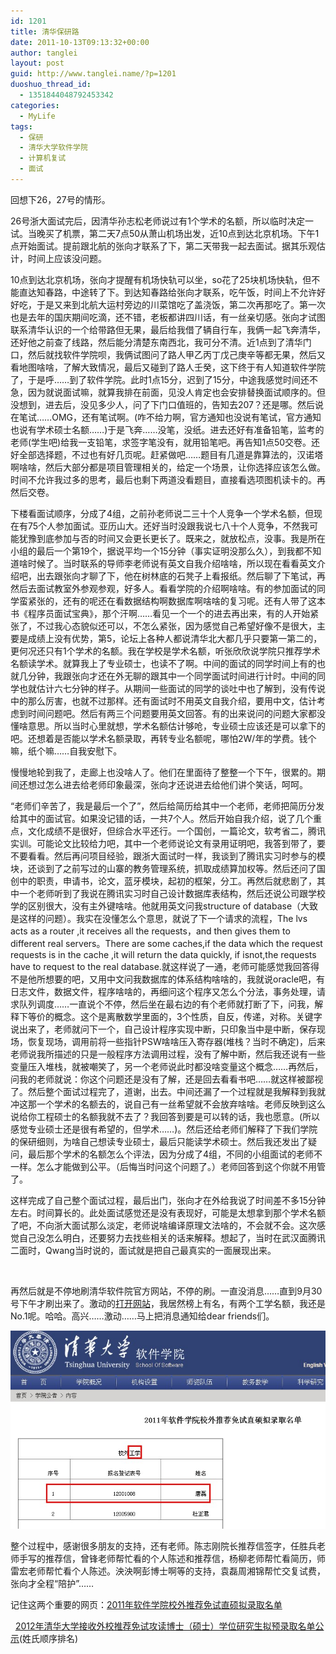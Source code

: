 ```yaml
---
id: 1201
title: 清华保研路
date: 2011-10-13T09:13:32+00:00
author: tanglei
layout: post
guid: http://www.tanglei.name/?p=1201
duoshuo_thread_id:
  - 1351844048792453342
categories:
  - MyLife
tags:
  - 保研
  - 清华大学软件学院
  - 计算机复试
  - 面试
---
```

回想下26，27号的情形。

26号浙大面试完后，因清华孙志松老师说过有1个学术的名额，所以临时决定一试。当晚买了机票，第二天7点50从萧山机场出发，近10点到达北京机场。下午1点开始面试。提前跟北航的张向才联系了下，第二天带我一起去面试。据其乐观估计，时间上应该没问题。

10点到达北京机场，张向才提醒有机场快轨可以坐，so花了25块机场快轨，但不能直达知春路，中途转了下。到达知春路给张向才联系，吃午饭，时间上不允许好好吃，于是又来到北航大运村旁边的川菜馆吃了盖浇饭，第二次再那吃了。第一次也是去年的国庆期间吃滴，还不错，老板都讲四川话，有一丝亲切感。张向才试图联系清华认识的一个给带路但无果，最后给我借了辆自行车，我俩一起飞奔清华，还好他之前查了线路，然后能分清楚东南西北，我可分不清。近1点到了清华门口，然后就找软件学院呗，我俩试图问了路人甲乙丙丁戊己庚辛等都无果，然后又看地图啥啥，了解大致情况，最后又碰到了路人壬癸，这下终于有人知道软件学院了，于是呼……到了软件学院。此时1点15分，迟到了15分，中途我感觉时间还不急，因为就说面试嘛，就算我排在前面，见没人肯定也会安排替换面试顺序的。但没想到，进去后，没见多少人，问了下门口值班的，告知去207？还是哪。然后说在笔试……OMG，还有笔试啊。(咋不给力啊，官方通知也没说有笔试，官方通知也说有学术硕士名额……)于是飞奔……没笔，没纸。进去还好有准备铅笔，监考的老师(学生吧)给我一支铅笔，求签字笔没有，就用铅笔吧。再告知1点50交卷。还好全部选择题，不过也有好几页呢。赶紧做吧……题目有几道是靠算法的，汉诺塔啊啥啥，然后大部分都是项目管理相关的，给定一个场景，让你选择应该怎么做。时间不允许我过多的思考，最后也剩下两道没看题目，直接看选项图机读卡的。再然后交卷。

下楼看面试顺序，分成了4组，之前孙老师说二三十个人竞争一个学术名额，但现在有75个人参加面试。亚历山大。还好当时没跟我说七八十个人竞争，不然我可能犹豫到底参加与否的时间又会更长更长了。既来之，就放松点，没事。我是所在小组的最后一个第19个，据说平均一个15分钟（事实证明没那么久），到我都不知道啥时候了。当时联系的导师李老师说有英文自我介绍啥啥，所以现在看看英文介绍吧，出去跟张向才聊了下，他在树林底的石凳子上看报纸。然后聊了下笔试，再然后去面试教室外参观参观，好多人。看看学院的介绍啊啥啥。有的参加面试的同学蛮紧张的，还有的呢还在看数据结构啊数据库啊啥啥的复习呢。还有人带了这本书《程序员面试宝典》，那个汗啊……看见一个一个的进去再出来，有的人开始紧张了，不过我心态貌似还可以，不怎么紧张，因为感觉自己希望好像不是很大，主要是成绩上没有优势，第5，论坛上各种人都说清华北大都几乎只要第一第二的，更何况还只有1个学术的名额。我在学校是学术名额，听张欣欣说学院只推荐学术名额读学术。就算我上了专业硕士，也读不了啊。中间的面试的同学时间上有的也就几分钟，我跟张向才还在外无聊的跟其中一个同学面试时间进行计时。中间的同学也就估计六七分钟的样子。从期间一些面试的同学的谈吐中也了解到，没有传说中的那么厉害，也就不过那样。还有面试时不用英文自我介绍，要用中文，估计考虑到时间问题吧。然后有两三个问题要用英文回答。有的出来说问的问题大家都没懂啥意思。所以当时心里就想，学术名额估计够呛，专业硕士应该还是可以拿下的吧。还想着是否能以学术名额录取，再转专业名额呢，哪怕2W/年的学费。钱个嘛，纸个嘛……自我安慰下。

慢慢地轮到我了，走廊上也没啥人了。他们在里面待了整整一个下午，很累的。期间还想过怎么进去给老师印象最深，张向才还说进去给他们讲个笑话，呵呵。

“老师们辛苦了，我是最后一个了”，然后给简历给其中一个老师，老师把简历分发给其中的面试官。如果没记错的话，一共7个人。然后开始自我介绍，说了几个重点，文化成绩不是很好，但综合水平还行。一个国创，一篇论文，软考省二，腾讯实训。可能论文比较给力吧，其中一个老师说论文有录用证明吧，我答到带了，要不要看看。然后再问项目经验，跟浙大面试时一样，我谈到了腾讯实习时参与的模块，还谈到了之前写过的山寨的教务管理系统，抓取成绩算加权等。然后还问了国创中的职责，申请书，论文，蓝牙模块，起初的框架，分工。再然后就悲剧了，其中一个老师听到了我说在腾讯实习时自己设计数据库表结构，然后还说公司跟学校学的区别很大，没有主外键啥啥。他就用英文问我structure of database（大致是这样的问题）。我实在没懂怎么个意思，就说了下一个请求的流程，The lvs acts as a router ,it receives all the requests，and then gives them to different real servers。There are some caches,if the data which the request requests is in the cache ,it will return the data quickly, if isnot,the requests have to request to the real database.就这样说了一通，老师可能感觉我回答得不是他所想要的吧，又用中文问我数据库的体系结构啥啥的，我就说oracle吧，有日志文件，数据文件，程序啥啥的，再细问这个程序又怎么个分法，事务处理，请求队列调度……一直说个不停，然后坐在最右边的有个老师就打断了下，问我，解释下等价的概念。这个是离散数学里面的，3个性质，自反，传递，对称。关键字说出来了，老师就问下一个，自己设计程序实现中断，只印象当中是中断，保存现场，恢复现场，调用前将一些指针PSW啥啥压入寄存器(堆栈？当时不确定)，后来老师说我所描述的只是一般程序方法调用过程，没有了解中断，然后我还说有一些变量压入堆栈，就被嘲笑了，另一个老师说此时都没啥变量这个概念……再然后，问我的老师就说：你这个问题还是没有了解，还是回去看看书吧……就这样被鄙视了。然后整个面试过程完了，道谢，出去。中间还漏了一个过程就是我解释到我就冲这那一个学术的名额去的，说自己有一丝希望就不会放弃啥啥。老师反映到这么说给你工程硕士的名额我就不去了？我回答到要是可以转的话，我也愿意。(所以感觉专业硕士还是很有希望的，但学术……)。然后还给老师们解释了下我们学院的保研细则，为啥自己想读专业硕士，最后只能读学术硕士。然后我还发出了疑问，最后那个学术的名额怎么个评法，因为分成了4组，不同的小组面试的老师不一样。怎么才能做到公平。（后悔当时问这个问题了。）老师回答到这个你就不用管了。

这样完成了自己整个面试过程，最后出门，张向才在外给我说了时间差不多15分钟左右。时间算长的。此处面试感觉还是没有表现好，可能是太想拿到那个学术名额了吧，不向浙大面试那么淡定，老师说啥编译原理文法啥的，不会就不会。这次感觉自己没怎么明白，还要努力去找些相关的话来解释。想起了，当时在武汉面腾讯二面时，Qwang当时说的，面试就是把自己最真实的一面展现出来。

&nbsp;

再然后就是不停地刷清华软件院官方网站，不停的刷。一直没消息……直到9月30号下午才刷出来了。激动的<a title="清华大学2011年软件学院校外推荐免试直硕拟录取名单" href="http://www.tsinghua.edu.cn/publish/soft/3649/2011/20110929172848279367829/20110929172848279367829_.html" target="_blank">打开网站</a>，我居然榜上有名，有两个工学名额，我还是No.1呢。哈哈。高兴……激动……马上把消息通知给dear friends们。

[<img class="aligncenter size-full wp-image-1202" title="postgraduate-in-tsinghua" src="/wp-content/uploads/2011/10/postgraduate-in-tsinghua.jpg" alt="清华大学保研"  />](/wp-content/uploads/2011/10/postgraduate-in-tsinghua.jpg)

整个过程中，感谢很多朋友的支持，还有老师。陈志刚院长推荐信签字，任胜兵老师手写的推荐信，曾锋老师帮忙看的个人陈述和推荐信，杨柳老师帮忙看简历，师雷宏老师帮忙看个人陈述。泱泱啊彭博士啊等的支持，袁磊周湘锦帮忙交复试费，张向才全程“陪护”……
  

  
记住这两个重要的网页：[2011年软件学院校外推荐免试直硕拟录取名单](http://www.tsinghua.edu.cn/publish/soft/3649/2011/20110929172848279367829/20110929172848279367829_.html)
  
&nbsp;&nbsp;[2012年清华大学接收外校推荐免试攻读博士（硕士）学位研究生拟预录取名单公示](http://yz.tsinghua.edu.cn/docinfo/board/boarddetail.jsp?columnId=025&parentColumnId=0&itemSeq=3513)(姓氏顺序排名)

